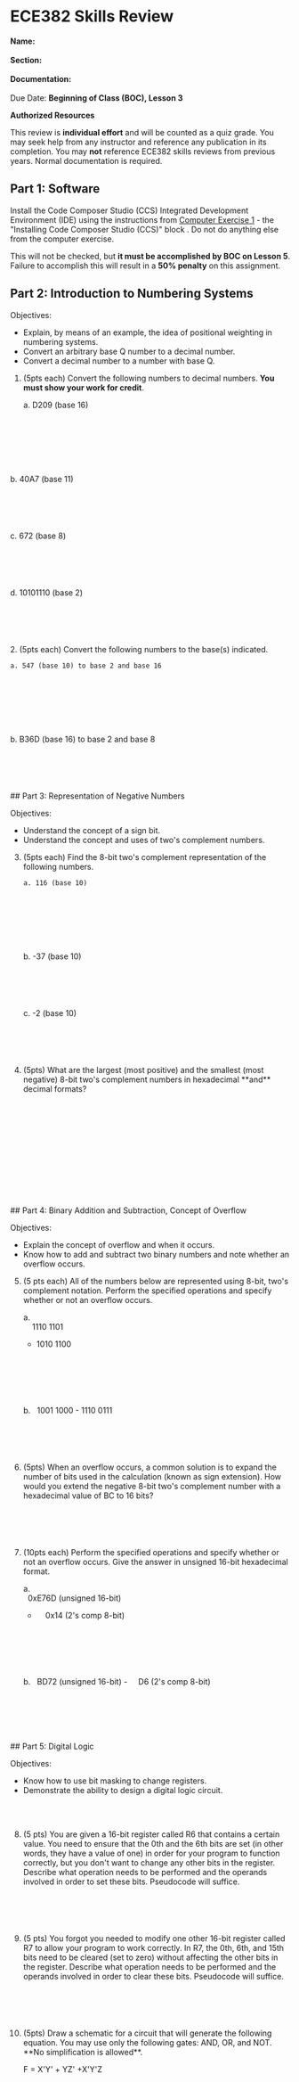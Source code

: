 # ECE382 Skills Review

**Name:**
<br>
<br>
**Section:**
<br>
<br>
**Documentation:**
<br>
<br>
Due Date: **Beginning of Class (BOC), Lesson 3**

**Authorized Resources**

This review is **individual effort** and will be counted as a quiz grade.  You may seek help from any instructor and reference any publication in its completion.  You may **not** reference ECE382 skills reviews from previous years.  Normal documentation is required.

## Part 1: Software

Install the Code Composer Studio (CCS) Integrated Development Environment (IDE) using the instructions from [Computer Exercise 1](/labs/compex1/index.html) - the "Installing Code Composer Studio (CCS)" block .  Do not do anything else from the computer exercise.

This will not be checked, but **it must be accomplished by BOC on Lesson 5**.  Failure to accomplish this will result in a **50% penalty** on this assignment.

## Part 2: Introduction to Numbering Systems

Objectives:


- Explain, by means of an example, the idea of positional weighting in numbering systems.
- Convert an arbitrary base Q number to a decimal number.
- Convert a decimal number to a number with base Q.


1. (5pts each) Convert the following numbers to decimal numbers.  **You must show your work for credit**.

    a. D209 (base 16)
<br>
<br>
<br>
<br>
<br>
<br>
    b. 40A7 (base 11)
<br>
<br>
<br>
<br>
<br>
<br>
    c. 672 (base 8)
<br>
<br>
<br>
<br>
<br>
<br>
    d. 10101110 (base 2)
<br>
<br>
<br>
<br>
<br>
<br>
2. (5pts each) Convert the following numbers to the base(s) indicated.

    a. 547 (base 10) to base 2 and base 16
<br>
<br>
<br>
<br>
<br>
<br>
    b. B36D (base 16) to base 2 and base 8
<br>
<br>
<br>
<br>
<br>
<br>
## Part 3: Representation of Negative Numbers

Objectives:


- Understand the concept of a sign bit.
- Understand the concept and uses of two's complement numbers.


<ol start="3">
<li> (5pts each) Find the 8-bit two's complement representation of the following numbers.

    a. 116 (base 10)
<br>
<br>
<br>
<br>
<br>
<br>
    b. -37 (base 10)
<br>
<br>
<br>
<br>
<br>
<br>
    c. -2 (base 10)
<br>
<br>
<br>
<br>
<br>
<br>
<li> (5pts) What are the largest (most positive) and the smallest (most negative) 8-bit two's complement numbers in hexadecimal **and** decimal formats?
<br>
<br>
<br>
<br>
<br>
<br>

<br>
<br>
<br>
<br>
<br>
<br>
</ol>
## Part 4: Binary Addition and Subtraction, Concept of Overflow

Objectives:


- Explain the concept of overflow and when it occurs.
- Know how to add and subtract two binary numbers and note whether an overflow occurs.

<ol start="5">
<li> (5 pts each) All of the numbers below are represented using 8-bit, two's complement notation.  Perform the specified operations and specify whether or not an overflow occurs.

a.  
&nbsp; &nbsp; 1110 1101  
+ 1010 1100  
<br>
<br>
<br>
<br>
<br>
<br>
b.  
&nbsp; 1001 1000  
- 1110 0111  
<br>
<br>
<br>
<br>
<br>
<br>
<li> (5pts) When an overflow occurs, a common solution is to expand the number of bits used in the calculation (known as sign extension).  How would  you extend the negative 8-bit two's complement number with a hexadecimal value of BC to 16 bits?
<br>
<br>
<br>
<br>
<br>
<br>
<li> (10pts each) Perform the specified operations and specify whether or not an overflow occurs.  Give the answer in unsigned 16-bit hexadecimal format.

a.  
&nbsp; 0xE76D (unsigned 16-bit)  
+ &nbsp; &nbsp; 0x14 (2's comp 8-bit)  
<br>
<br>
<br>
<br>
<br>
<br>
b.  
&nbsp; BD72 (unsigned 16-bit)  
- &nbsp; &nbsp; D6 (2's comp 8-bit)  
<br>
<br>
<br>
<br>
<br>
<br>
</ol>
## Part 5: Digital Logic

Objectives:

- Know how to use bit masking to change registers. 
- Demonstrate the ability to design a digital logic circuit.
<br>
<br>

<ol start="8">
<li> (5 pts)  You are given a 16-bit register called R6 that contains a certain value.  You need to ensure that the 0th and the 6th bits are set (in other words, they have a value of one) in order for your program to function correctly, but you don't want to change any other bits in the register.  Describe what operation needs to be performed and the operands involved in order to set these bits.  Pseudocode will suffice.</li>
<br>
<br>
<br>
<br>
<br>
<li>(5 pts) You forgot you needed to modify one other 16-bit register called R7 to allow your program to work correctly.  In R7, the 0th, 6th, and 15th bits need to be cleared (set to zero) without affecting the other bits in the register.  Describe what operation needs to be performed and the operands involved in order to clear these bits.  Pseudocode will suffice.</li>
<br>
<br>
<br>
<br>
<br>
<li>(5pts) Draw a schematic for a circuit that will generate the following equation.  You may use only the following gates: AND, OR, and NOT.  **No simplification is allowed**.

F = X'Y' + YZ' +X'Y'Z</li>
</ol>
<br>
<br>
<br>
<br>
<br>
<br>
<br>
<br>
<br>
<br>
<br>
<br>
<br>
<br>
<br>
<br>
<br>
<br>
<br>
<br>
<br>
<br>
<br>
<br>
<br>
<br>
<br>
<br>
<br>
<br>
